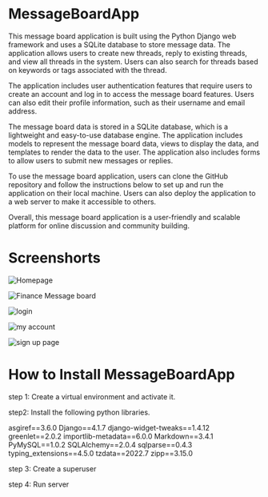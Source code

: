 # MessageBoardApp
This message board application is built using the Python Django web framework and uses a SQLite database to store message data. 
The application allows users to create new threads, reply to existing threads, and view all threads in the system. Users can 
also search for threads based on keywords or tags associated with the thread.

The application includes user authentication features that require users to create an account and log in to access the message 
board features. Users can also edit their profile information, such as their username and email address.

The message board data is stored in a SQLite database, which is a lightweight and easy-to-use database engine. The application 
includes models to represent the message board data, views to display the data, and templates to render the data to the user. 
The application also includes forms to allow users to submit new messages or replies.

To use the message board application, users can clone the GitHub repository and follow the instructions below to 
set up and run the application on their local machine. Users can also deploy the application to a web server to make it accessible to others.

Overall, this message board application is a user-friendly and scalable platform for online discussion and community building.


# Screenshorts
![Homepage](https://user-images.githubusercontent.com/103770049/224611666-03ae1578-3490-43ee-9def-49819a13ebea.png)

![Finance Message board](https://user-images.githubusercontent.com/103770049/224610942-68a37a70-5c09-47ac-a57e-6b9933218839.PNG)

![login](https://user-images.githubusercontent.com/103770049/224611721-40561549-29f6-4fe7-a472-9100b898ecb7.PNG)

![my account](https://user-images.githubusercontent.com/103770049/224611881-0077bd6e-4af0-4ea6-87f4-348f77ef79a6.PNG)

![sign up page](https://user-images.githubusercontent.com/103770049/224611914-a871f31b-ace8-4f10-b81d-922459b37f89.PNG)


# How to Install MessageBoardApp

step 1: Create a virtual environment and activate it.

step2: Install the following python libraries.

asgiref==3.6.0
Django==4.1.7
django-widget-tweaks==1.4.12
greenlet==2.0.2
importlib-metadata==6.0.0
Markdown==3.4.1
PyMySQL==1.0.2
SQLAlchemy==2.0.4
sqlparse==0.4.3
typing_extensions==4.5.0
tzdata==2022.7
zipp==3.15.0

step 3: Create a superuser

step 4: Run server
